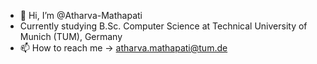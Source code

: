 - 👋 Hi, I’m @Atharva-Mathapati
- Currently studying B.Sc. Computer Science at Technical University of Munich (TUM), Germany
- 📫 How to reach me -> atharva.mathapati@tum.de

<!---
Atharva-Mathapati/Atharva-Mathapati is a ✨ special ✨ repository because its `README.md` (this file) appears on your GitHub profile.
You can click the Preview link to take a look at your changes.
--->

